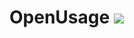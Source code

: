 # OpenUsage [![](https://jitpack.io/v/DonaldDu/OpenUsage.svg)](https://jitpack.io/#DonaldDu/OpenUsage)
